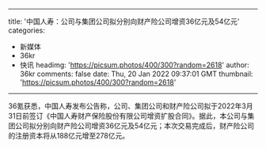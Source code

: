 
---
title: '中国人寿：公司与集团公司拟分别向财产险公司增资36亿元及54亿元'
categories: 
 - 新媒体
 - 36kr
 - 快讯
headimg: 'https://picsum.photos/400/300?random=2618'
author: 36kr
comments: false
date: Thu, 20 Jan 2022 09:37:01 GMT
thumbnail: 'https://picsum.photos/400/300?random=2618'
---

<div>   
36氪获悉，中国人寿发布公告称，公司、集团公司和财产险公司拟于2022年3月31日前签订《中国人寿财产保险股份有限公司增资扩股合同》。据此，本公司与集团公司拟分别向财产险公司增资36亿元及54亿元；本次交易完成后，财产险公司的注册资本将从188亿元增至278亿元。  
</div>
            